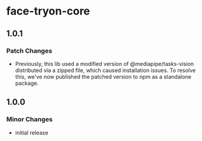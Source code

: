 # face-tryon-core

## 1.0.1

### Patch Changes

- Previously, this lib used a modified version of @mediapipe/tasks-vision distributed via a zipped file, which caused installation issues. To resolve this, we've now published the patched version to npm as a standalone package.

## 1.0.0

### Minor Changes

- initial release
